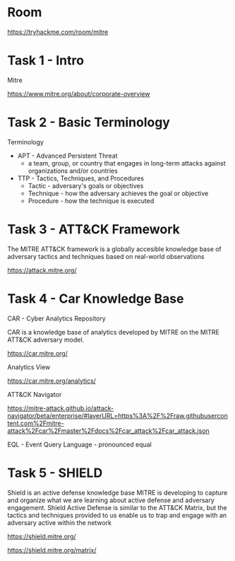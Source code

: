 # Room
https://tryhackme.com/room/mitre

# Task 1 - Intro
Mitre

https://www.mitre.org/about/corporate-overview

# Task 2 - Basic Terminology
Terminology

* APT - Advanced Persistent Threat
    * a team, group, or country that engages in long-term attacks against organizations and/or countries
* TTP - Tactics, Techniques, and Procedures
    * Tactic - adversary's goals or objectives
    * Technique - how the adversary achieves the goal or objective
    * Procedure - how the technique is executed

# Task 3 - ATT&CK Framework
The MITRE ATT&CK framework is a globally accesible knowledge base of adversary tactics and techniques based on real-world observations

https://attack.mitre.org/

# Task 4 - Car Knowledge Base
CAR - Cyber Analytics Repository

CAR is a knowledge base of analytics developed by MITRE on the MITRE ATT&CK adversary model.

https://car.mitre.org/

Analytics View

https://car.mitre.org/analytics/

ATT&CK Navigator

https://mitre-attack.github.io/attack-navigator/beta/enterprise/#layerURL=https%3A%2F%2Fraw.githubusercontent.com%2Fmitre-attack%2Fcar%2Fmaster%2Fdocs%2Fcar_attack%2Fcar_attack.json

EQL - Event Query Language - pronounced equal

# Task 5 - SHIELD
Shield is an active defense knowledge base MITRE is developing to capture and organize what we are learning about active defense and adversary engagement.  Shield Active Defense is similar to the ATT&CK Matrix, but the tactics and techniques provided to us enable us to trap and engage with an adversary active within the network

https://shield.mitre.org/

https://shield.mitre.org/matrix/

